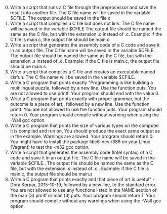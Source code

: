 0. Write a script that runs a C file through the preprocessor and save the result into another file. The C file name will be saved in the variable $CFILE. The output should be saved in the file c
1. Write a script that compiles a C file but does not link. The C file name will be saved in the variable $CFILE The output file should be named the same as the C file, but with the extension .o instead of .c. Example: if the C file is main.c, the output file should be main.o
2. Write a script that generates the assembly code of a C code and save it in an output file. The C file name will be saved in the variable $CFILE. The output file should be named the same as the C file, but with the extension .s instead of .c. Example: if the C file is main.c, the output file should be main.s
3. Write a script that compiles a C file and creates an executable named cisfun. The C file name will be saved in the variable $CFILE.
4. Write a C program that prints exactly "Programming is like building a multilingual puzzle, followed by a new line. Use the function puts. You are not allowed to use printf. Your program should end with the value 0.
5. Write a C program that prints exactly with proper grammar, but the outcome is a piece of art,, followed by a new line. Use the function printf. You are not allowed to use the function puts. Your program should return 0. Your program should compile without warning when using the -Wall gcc option.
6. Write a C program that prints the size of various types on the computer it is compiled and run on. You should produce the exact same output as in the example. Warnings are allowed. Your program should return 0. You might have to install the package libc6-dev-i386 on your Linux (Vagrant) to test the -m32 gcc option.
100. Write a script that generates the assembly code (Intel syntax) of a C code and save it in an output file. The C file name will be saved in the variable $CFILE.. The output file should be named the same as the C file, but with the extension .s instead of .c.. Example: if the C file is main.c, the output file should be main.s
101. Write a C program that prints exactly and that piece of art is useful" - Dora Korpar, 2015-10-19, followed by a new line, to the standard error. You are not allowed to use any functions listed in the NAME section of the man (3) printf or man (3) puts. Your program should return 1. Your program should compile without any warnings when using the -Wall gcc option.
